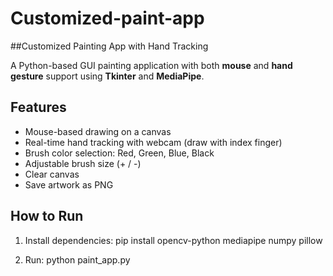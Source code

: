 # Customized-paint-app
##Customized Painting App with Hand Tracking


A Python-based GUI painting application with both **mouse** and **hand gesture** support using **Tkinter** and **MediaPipe**.

##  Features

-  Mouse-based drawing on a canvas
-  Real-time hand tracking with webcam (draw with index finger)
-  Brush color selection: Red, Green, Blue, Black
-  Adjustable brush size (+ / -)
-  Clear canvas
-  Save artwork as PNG


## How to Run

1. Install dependencies:
   pip install opencv-python mediapipe numpy pillow

2. Run:
   python paint_app.py

